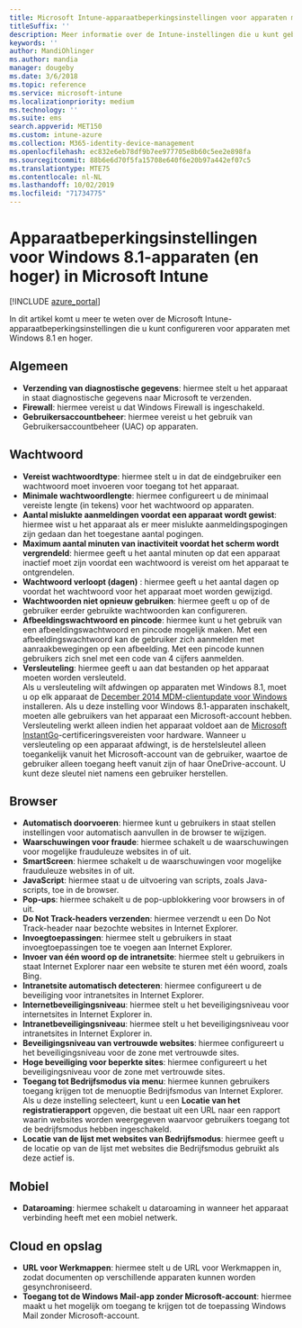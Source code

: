 ```yaml
---
title: Microsoft Intune-apparaatbeperkingsinstellingen voor apparaten met Windows 8.1
titleSuffix: ''
description: Meer informatie over de Intune-instellingen die u kunt gebruiken voor het beheren van apparaatinstellingen en functionaliteit op apparaten met Windows 8.1.
keywords: ''
author: MandiOhlinger
ms.author: mandia
manager: dougeby
ms.date: 3/6/2018
ms.topic: reference
ms.service: microsoft-intune
ms.localizationpriority: medium
ms.technology: ''
ms.suite: ems
search.appverid: MET150
ms.custom: intune-azure
ms.collection: M365-identity-device-management
ms.openlocfilehash: ec832e6eb78df9b7ee977705e8b60c5ee2e898fa
ms.sourcegitcommit: 88b6e6d70f5fa15708e640f6e20b97a442ef07c5
ms.translationtype: MTE75
ms.contentlocale: nl-NL
ms.lasthandoff: 10/02/2019
ms.locfileid: "71734775"
---
```

# <a name="microsoft-intune-windows-81-and-later-device-restriction-settings"></a>Apparaatbeperkingsinstellingen voor Windows 8.1-apparaten (en hoger) in Microsoft Intune

[!INCLUDE [azure_portal](../includes/azure_portal.md)]

In dit artikel komt u meer te weten over de Microsoft Intune-apparaatbeperkingsinstellingen die u kunt configureren voor apparaten met Windows 8.1 en hoger.


## <a name="general"></a>Algemeen

- **Verzending van diagnostische gegevens**: hiermee stelt u het apparaat in staat diagnostische gegevens naar Microsoft te verzenden.
- **Firewall**: hiermee vereist u dat Windows Firewall is ingeschakeld.
- **Gebruikersaccountbeheer**: hiermee vereist u het gebruik van Gebruikersaccountbeheer (UAC) op apparaten.

## <a name="password"></a>Wachtwoord
- **Vereist wachtwoordtype**: hiermee stelt u in dat de eindgebruiker een wachtwoord moet invoeren voor toegang tot het apparaat.
- **Minimale wachtwoordlengte**: hiermee configureert u de minimaal vereiste lengte (in tekens) voor het wachtwoord op apparaten.
- **Aantal mislukte aanmeldingen voordat een apparaat wordt gewist**: hiermee wist u het apparaat als er meer mislukte aanmeldingspogingen zijn gedaan dan het toegestane aantal pogingen.
- **Maximum aantal minuten van inactiviteit voordat het scherm wordt vergrendeld**: hiermee geeft u het aantal minuten op dat een apparaat inactief moet zijn voordat een wachtwoord is vereist om het apparaat te ontgrendelen.
- **Wachtwoord verloopt (dagen)** : hiermee geeft u het aantal dagen op voordat het wachtwoord voor het apparaat moet worden gewijzigd.
- **Wachtwoorden niet opnieuw gebruiken**: hiermee geeft u op of de gebruiker eerder gebruikte wachtwoorden kan configureren.
- **Afbeeldingswachtwoord en pincode**: hiermee kunt u het gebruik van een afbeeldingswachtwoord en pincode mogelijk maken. Met een afbeeldingswachtwoord kan de gebruiker zich aanmelden met aanraakbewegingen op een afbeelding. Met een pincode kunnen gebruikers zich snel met een code van 4 cijfers aanmelden.
- **Versleuteling**: hiermee geeft u aan dat bestanden op het apparaat moeten worden versleuteld.<br>Als u versleuteling wilt afdwingen op apparaten met Windows 8.1, moet u op elk apparaat de [December 2014 MDM-clientupdate voor Windows](https://support.microsoft.com/kb/3013816) installeren.
Als u deze instelling voor Windows 8.1-apparaten inschakelt, moeten alle gebruikers van het apparaat een Microsoft-account hebben.
Versleuteling werkt alleen indien het apparaat voldoet aan de [Microsoft InstantGo](https://blogs.windows.com/windowsexperience/2014/06/19/instantgo-a-better-way-to-sleep/#IBHULcTfI4PokO8X.97)-certificeringsvereisten voor hardware.
Wanneer u versleuteling op een apparaat afdwingt, is de herstelsleutel alleen toegankelijk vanuit het Microsoft-account van de gebruiker, waartoe de gebruiker alleen toegang heeft vanuit zijn of haar OneDrive-account. U kunt deze sleutel niet namens een gebruiker herstellen. 



## <a name="browser"></a>Browser
- **Automatisch doorvoeren**: hiermee kunt u gebruikers in staat stellen instellingen voor automatisch aanvullen in de browser te wijzigen.
- **Waarschuwingen voor fraude**: hiermee schakelt u de waarschuwingen voor mogelijke frauduleuze websites in of uit.
- **SmartScreen**: hiermee schakelt u de waarschuwingen voor mogelijke frauduleuze websites in of uit.
- **JavaScript**: hiermee staat u de uitvoering van scripts, zoals Java-scripts, toe in de browser.
- **Pop-ups**: hiermee schakelt u de pop-upblokkering voor browsers in of uit.
- **Do Not Track-headers verzenden**: hiermee verzendt u een Do Not Track-header naar bezochte websites in Internet Explorer.
- **Invoegtoepassingen**: hiermee stelt u gebruikers in staat invoegtoepassingen toe te voegen aan Internet Explorer.
- **Invoer van één woord op de intranetsite**: hiermee stelt u gebruikers in staat Internet Explorer naar een website te sturen met één woord, zoals Bing.
- **Intranetsite automatisch detecteren**: hiermee configureert u de beveiliging voor intranetsites in Internet Explorer.
- **Internetbeveiligingsniveau**: hiermee stelt u het beveiligingsniveau voor internetsites in Internet Explorer in.
- **Intranetbeveiligingsniveau**: hiermee stelt u het beveiligingsniveau voor intranetsites in Internet Explorer in.
- **Beveiligingsniveau van vertrouwde websites**: hiermee configureert u het beveiligingsniveau voor de zone met vertrouwde sites.
- **Hoge beveiliging voor beperkte sites**: hiermee configureert u het beveiligingsniveau voor de zone met vertrouwde sites.
- **Toegang tot Bedrijfsmodus via menu**: hiermee kunnen gebruikers toegang krijgen tot de menuoptie Bedrijfsmodus van Internet Explorer.
Als u deze instelling selecteert, kunt u een **Locatie van het registratierapport** opgeven, die bestaat uit een URL naar een rapport waarin websites worden weergegeven waarvoor gebruikers toegang tot de bedrijfsmodus hebben ingeschakeld.
- **Locatie van de lijst met websites van Bedrijfsmodus**: hiermee geeft u de locatie op van de lijst met websites die Bedrijfsmodus gebruikt als deze actief is.

## <a name="cellular"></a>Mobiel
- **Dataroaming**: hiermee schakelt u dataroaming in wanneer het apparaat verbinding heeft met een mobiel netwerk.

## <a name="cloud-and-storage"></a>Cloud en opslag
- **URL voor Werkmappen**: hiermee stelt u de URL voor Werkmappen in, zodat documenten op verschillende apparaten kunnen worden gesynchroniseerd.
- **Toegang tot de Windows Mail-app zonder Microsoft-account**: hiermee maakt u het mogelijk om toegang te krijgen tot de toepassing Windows Mail zonder Microsoft-account.

